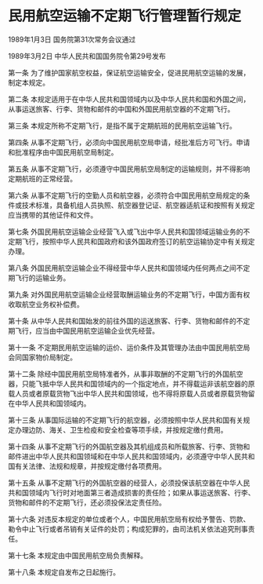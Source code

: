 # 民用航空运输不定期飞行管理暂行规定

1989年1月3日 国务院第31次常务会议通过

1989年3月2日 中华人民共和国国务院令第29号发布　



第一条 为了维护国家航空权益，保证航空运输安全，促进民用航空运输的发展，制定本规定。

第二条 本规定适用于在中华人民共和国领域内以及中华人民共和国和外国之间，从事运送旅客、行李、货物和邮件的中国和外国民用航空器的不定期飞行。

第三条 本规定所称不定期飞行，是指不属于定期航班的民用航空运输飞行。

第四条 从事不定期飞行，必须向中国民用航空局申请，经批准后方可飞行。申请和批准程序由中国民用航空局制定。

第五条 从事不定期飞行，必须遵守中国民用航空局制定的运输规则，并不得影响定期航班的正常经营。

第六条 从事不定期飞行的空勤人员和航空器，必须符合中国民用航空局规定的条件或技术标准，具备机组人员执照、航空器登记证、航空器适航证和按照有关规定应当携带的其他证件和文件。

第七条 外国民用航空运输企业经营飞入或飞出中华人民共和国领域运输业务的不定期飞行，按照中华人民共和国政府和该外国政府签订的航空运输协定中有关规定办理。

第八条 外国民用航空运输企业不得经营中华人民共和国领域内任何两点之间不定期飞行的运输业务。

第九条 对外国民用航空运输企业经营取酬运输业务的不定期飞行，中国方面有权收取航空业务权补偿费。

第十条 从中华人民共和国始发的前往外国的运送旅客、行李、货物和邮件的不定期飞行，应当由中国民用航空运输企业优先经营。

第十一条 不定期民用航空运输的运价、运价条件及其管理办法由中国民用航空局会同国家物价局制定。

第十二条 除经中国民用航空局特准者外，从事非取酬的不定期飞行的外国航空器，只能飞抵中华人民共和国领域内的一个指定地点，并不得载运非该航空器的原载人员或者原载货物飞出中华人民共和国领域，也不得将原载人员或者原载货物留在中华人民共和国领域内。

第十三条 从事国际运输的不定期飞行的航空器，必须按照中华人民共和国有关规定办理边防、海关、卫生检疫和安全检查等项手续，并按规定缴付费用。

第十四条 从事不定期飞行的外国航空器及其机组成员和所载旅客、行李、货物和邮件进出中华人民共和国领域和在中华人民共和国领域内，必须遵守中华人民共和国有关法律、法规和规章，并按规定缴付各项费用。

第十五条 从事不定期飞行的外国航空器的经营人，必须投保该航空器在中华人民共和国领域内飞行时对地面第三者造成损害的责任险；如果从事运送旅客、行李、货物和邮件的不定期飞行，还必须投保法定责任险。

第十六条 对违反本规定的单位或者个人，中国民用航空局有权给予警告、罚款、勒令中止飞行或者吊销有关证件的处罚；构成犯罪的，由司法机关依法追究刑事责任。

第十七条 本规定由中国民用航空局负责解释。

第十八条 本规定自发布之日起施行。